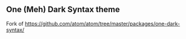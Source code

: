 ## One (Meh) Dark Syntax theme

Fork of https://github.com/atom/atom/tree/master/packages/one-dark-syntax/
